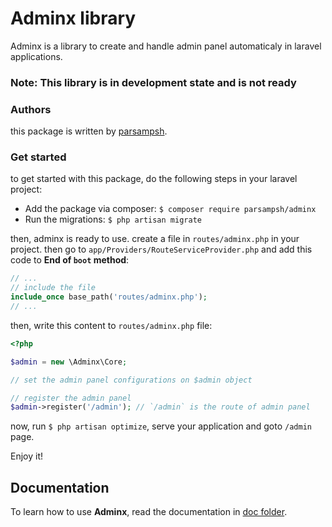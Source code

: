 # Adminx library
Adminx is a library to create and handle admin panel automaticaly in laravel applications.

### Note: This library is in development state and is not ready

### Authors
this package is written by [parsampsh](https://github.com/parsampsh).

### Get started
to get started with this package, do the following steps in your laravel project:

- Add the package via composer: `$ composer require parsampsh/adminx`
- Run the migrations: `$ php artisan migrate`

then, adminx is ready to use. create a file in `routes/adminx.php` in your project. then go to `app/Providers/RouteServiceProvider.php` and add this code to **End of `boot` method**:

```php
// ...
// include the file
include_once base_path('routes/adminx.php');
// ...
```

then, write this content to `routes/adminx.php` file:

```php
<?php

$admin = new \Adminx\Core;

// set the admin panel configurations on $admin object

// register the admin panel
$admin->register('/admin'); // `/admin` is the route of admin panel
```

now, run `$ php artisan optimize`, serve your application and goto `/admin` page.

Enjoy it!

## Documentation
To learn how to use **Adminx**, read the documentation in [doc folder](/doc).
